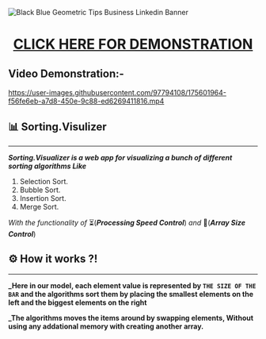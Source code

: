 



![Black Blue Geometric Tips Business Linkedin Banner](https://user-images.githubusercontent.com/97794108/175562392-ed329637-577e-4c57-ac43-f38f1a0c0561.png)

<h1  align="center"><a href ="" color="red">CLICK HERE FOR DEMONSTRATION </a></h1>


## Video Demonstration:-
https://user-images.githubusercontent.com/97794108/175601964-f56fe6eb-a7d8-450e-9c88-ed6269411816.mp4

## 📊 Sorting.Visulizer
--------------------

**_Sorting.Visualizer is a web app for visualizing a bunch of different sorting algorithms Like_**
1. Selection Sort.
2. Bubble Sort.
3. Insertion Sort.
4. Merge Sort.


_With the functionality of_ ⏳(**_Processing Speed Control_**)  _and_   📏(**_Array Size Control_**)
## ⚙ How it works ?!
-------------------
**_Here in our model, each element value is represented by ```THE SIZE OF THE BAR``` and the algorithms sort them by placing the smallest elements on the left and the biggest elements on the right**

**_The algorithms moves the items around by swapping elements, Without using any addational memory with creating another array.**
